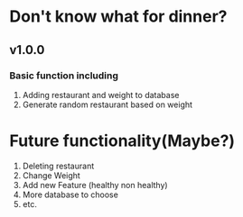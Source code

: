 # Don't know what for dinner?

## v1.0.0
### Basic function including
1. Adding restaurant and weight to database
2. Generate random restaurant based on weight

# Future functionality(Maybe?)
1. Deleting restaurant
2. Change Weight
3. Add new Feature (healthy non healthy)
4. More database to choose
5. etc.
